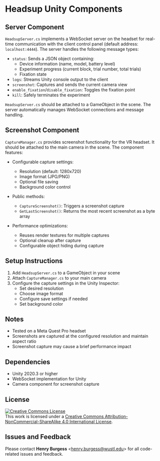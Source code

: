 # Headsup Unity Components

## Server Component

`HeadsupServer.cs` implements a WebSocket server on the headset for real-time communication with the client control panel (default address: `localhost:4444`). The server handles the following message types:

* `status`: Sends a JSON object containing:
  - Device information (name, model, battery level)
  - Experiment progress (current block, trial number, total trials)
  - Fixation state
* `logs`: Streams Unity console output to the client
* `screenshot`: Captures and sends the current camera view
* `enable_fixation`/`disable_fixation`: Toggles the fixation point
* `kill`: Safely terminates the experiment

`HeadsupServer.cs` should be attached to a GameObject in the scene. The server automatically manages WebSocket connections and message handling.

## Screenshot Component

`CaptureManager.cs` provides screenshot functionality for the VR headset. It should be attached to the main camera in the scene. The component features:

* Configurable capture settings:
  - Resolution (default: 1280x720)
  - Image format (JPG/PNG)
  - Optional file saving
  - Background color control

* Public methods:
  - `CaptureScreenshot()`: Triggers a screenshot capture
  - `GetLastScreenshot()`: Returns the most recent screenshot as a byte array

* Performance optimizations:
  - Reuses render textures for multiple captures
  - Optional cleanup after capture
  - Configurable object hiding during capture

## Setup Instructions

1. Add `HeadsupServer.cs` to a GameObject in your scene
2. Attach `CaptureManager.cs` to your main camera
3. Configure the capture settings in the Unity Inspector:
   - Set desired resolution
   - Choose image format
   - Configure save settings if needed
   - Set background color

## Notes

* Tested on a Meta Quest Pro headset
* Screenshots are captured at the configured resolution and maintain aspect ratio
* Screenshot capture may cause a brief performance impact

## Dependencies

* Unity 2020.3 or higher
* WebSocket implementation for Unity
* Camera component for screenshot capture

## License

<!-- CC BY-NC-SA 4.0 License -->
<a rel="license" href="http://creativecommons.org/licenses/by-nc-sa/4.0/">
  <img alt="Creative Commons License" style="border-width:0" src="https://i.creativecommons.org/l/by-nc-sa/4.0/88x31.png" />
</a>
<br />
This work is licensed under a <a rel="license" href="http://creativecommons.org/licenses/by-nc-sa/4.0/">Creative Commons Attribution-NonCommercial-ShareAlike 4.0 International License</a>.

## Issues and Feedback

Please contact **Henry Burgess** <[henry.burgess@wustl.edu](mailto:henry.burgess@wustl.edu)> for all code-related issues and feedback.
